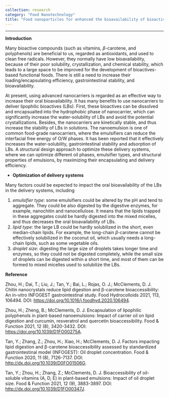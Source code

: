 ```yaml
---
collection: research
category: "Food Nanotechnology"
title: "Food nanoparticles for enhanced the bioavailability of bioactive compounds (2020-2023)"
---
```

<!-- main body -->
------------------
**Introduction**

Many bioactive compounds (such as vitamins, $\beta$-carotene, and polyphenols)
are beneficial to us, regarded as antioxidants, and used to clean free radicals.
However, they normally have low bioavailability, because of their poor solubility, crystallization, and chemical stability,
which leads to a large space to be improved for the development of bioactives-based functional foods.
There is still a need to increase their loading/encapsulating efficiency, gastrointestinal stability, and bioavailability.

At present, using advanced nanocarriers is regarded as an effective way to increase their oral bioavailability.
It has many benefits to use nanocarriers to deliver lipophilic bioactives (LBs). First, these bioactives can be dissolved and
encapsualted into the hydrophobic phase of nanocarrier, which can significantly increase the water-solubility of LBs and avoid
the potential crystallizations. Besides, the nanocarriers are kinetically stable, and thus increase the stability of LBs in solutions.
The nanoemulsion is one of common food-grade nanocarriers, where the emulsifiers can
reduce the interfacial free energy of O/W phases. It has been reported that it effectively increases the water-solubility, gastrointestinal stability and adsorption of LBs. A structural design approach to optimize these delivery systems, where
we can optimize different oil phases, emulsifier types, and structural properties of emulsions, by maximizing their
encapsulating and delivery efficiency.

+ **Optimization of delivery systems**

Many factors could be expected to impact the oral bioavailability of the LBs in the delivery systems, including
1) _emulsifier type_: some emulsifiers could be altered by the pH and tend to aggregate. They could be also
digested by the digestive enzymes, for example, nanochitin and nanocellulose.
It means that the lipids trapped in these aggregates could be hardly digested
into the mixed micelles, and thus decreases the oral bioavailability of LBs.
2) _lipid type_: the large LB could be hardly solubilized in the short, even median-chain lipids. For example, the long-chain
$\beta$-carotene cannot be effectively solubilized in the coconut oil, which usually needs a long-chain lipids, such as some vegetable oils.
3) _droplet size_: digesting the large size of droplets takes longer time and enzymes, so they could not be digested completely, while
the small size of droplets can be digested within a short time, and most of them can be formed to mixed micelles used to solubilize the
LBs.

**Reference**

Zhou, H.; Dai, T.; Liu, J.; Tan, Y.; Bai, L.; Rojas, O. J.; McClements, D. J. Chitin nanocrystals reduce lipid digestion and β-carotene bioaccessibility: An in-vitro INFOGEST gastrointestinal study. Food Hydrocolloids 2021, 113, 106494. DOI: https://doi.org/10.1016/j.foodhyd.2020.106494.

Zhou, H.; Zheng, B.; McClements, D. J. Encapsulation of lipophilic polyphenols in plant-based nanoemulsions: Impact of carrier oil on lipid digestion and curcumin, resveratrol and quercetin bioaccessibility. Food & Function 2021, 12 (8), 3420-3432. DOI: https://doi.org/10.1039/D1FO00275A.

Tan, Y.; Zhang, Z.; Zhou, H.; Xiao, H.; McClements, D. J. Factors impacting lipid digestion and β-carotene bioaccessibility assessed by standardized gastrointestinal model (INFOGEST): Oil droplet concentration. Food & Function 2020, 11 (8), 7126-7137. DOI: http://dx.doi.org/10.1039/D0FO01506G.

Tan, Y.; Zhou, H.; Zhang, Z.; McClements, D. J. Bioaccessibility of oil-soluble vitamins (A, D, E) in plant-based emulsions: Impact of oil droplet size. Food & Function 2021, 12 (9), 3883-3897. DOI: http://dx.doi.org/10.1039/D1FO00347J.

